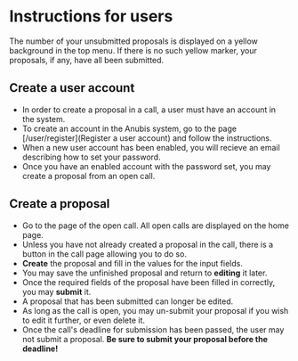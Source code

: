 # Instructions for users

The number of your unsubmitted proposals is displayed on a yellow
background in the top menu. If there is no such yellow marker, your
proposals, if any, have all been submitted.

## Create a user account

- In order to create a proposal in a call, a user must have an account
  in the system.
- To create an account in the Anubis system, go to the page
  [/user/register](Register a user account) and follow the
  instructions.
- When a new user account has been enabled, you will recieve an email
  describing how to set your password.
- Once you have an enabled account with the password set, you may
  create a proposal from an open call.

## Create a proposal

- Go to the page of the open call. All open calls are displayed on the
  home page.
- Unless you have not already created a proposal in the call, there is
  a button in the call page allowing you to do so.
- **Create** the proposal and fill in the values for the input fields.
- You may save the unfinished proposal and return to **editing** it later.
- Once the required fields of the proposal have been filled in correctly,
  you may **submit** it.
- A proposal that has been submitted can longer be edited.
- As long as the call is open, you may un-submit your proposal if you
  wish to edit it further, or even delete it.
- Once the call's deadline for submission has been passed, the user
  may not submit a proposal. **Be sure to submit your proposal before
  the deadline!**
